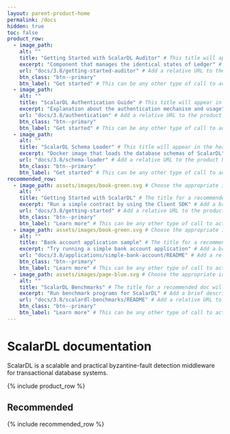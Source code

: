 ```yaml
---
layout: parent-product-home
permalink: /docs
hidden: true
toc: false
product_row:
  - image_path: 
    alt: ""
    title: "Getting Started with ScalarDL Auditor" # This title will appear in the header for the feature item on the home page; space is limited, so keep it short but descriptive; try to keep all feature item titles around the same length
    excerpt: "Component that manages the identical states of Ledger" # Add a brief product description (approximately 8 words)
    url: "docs/3.8/getting-started-auditor" # Add a relative URL to the product home page doc that is within this parent product docs site
    btn_class: "btn--primary"
    btn_label: "Get started" # This can be any other type of call to action
  - image_path: 
    alt: ""
    title: "ScalarDL Authentication Guide" # This title will appear in the header for the feature item on the home page; space is limited, so keep it short but descriptive; try to keep all feature item titles around the same length
    excerpt: "Explanation about the authentication mechanism and usage" # Add a brief product description (approximately 8 words)
    url: "docs/3.8/authentication" # Add a relative URL to the product home page doc that is within this parent product docs site
    btn_class: "btn--primary"
    btn_label: "Get started" # This can be any other type of call to action
  - image_path: 
    alt: ""
    title: "ScalarDL Schema Loader" # This title will appear in the header for the feature item on the home page; space is limited, so keep it short but descriptive; try to keep all feature item titles around the same length
    excerpt: "Docker image that loads the database schemas of ScalarDL" # Add a brief product description (approximately 8 words)
    url: "docs/3.8/schema-loader" # Add a relative URL to the product home page doc that is within this parent product docs site
    btn_class: "btn--primary"
    btn_label: "Get started" # This can be any other type of call to action
recommended_row:
  - image_path: assets/images/book-green.svg # Choose the appropriate icon for the doc recommended here: (`book-green.svg`, `cloud-purple.svg`, `page-blue.svg`)
    alt: ""
    title: "Getting Started with ScalarDL" # The title for a recommended doc will appear in the header for the feature item on the home page; space is limited, so keep it short but descriptive; try to keep all feature item titles around the same length
    excerpt: "Run a simple contract by using the Client SDK" # Add a brief description about the doc (approximately 8 words)
    url: "docs/3.8/getting-started" # Add a relative URL to the product home page doc that is within this parent product docs site
    btn_class: "btn--primary"
    btn_label: "Learn more" # This can be any other type of call to action
  - image_path: assets/images/book-green.svg # Choose the appropriate icon for the doc recommended here: (`book-green.svg`, `cloud-purple.svg`, `page-blue.svg`)
    alt: ""
    title: "Bank account application sample" # The title for a recommended doc will appear in the header for the feature item on the home page; space is limited, so keep it short but descriptive; try to keep all feature item titles around the same length
    excerpt: "Try running a simple bank account application" # Add a brief description about the doc (approximately 8 words)
    url: "docs/3.8/applications/simple-bank-account/README" # Add a relative URL to the product home page doc that is within this parent product docs site
    btn_class: "btn--primary"
    btn_label: "Learn more" # This can be any other type of call to action
  - image_path: assets/images/page-blue.svg # Choose the appropriate icon for the doc recommended here: (`book-green.svg`, `cloud-purple.svg`, `page-blue.svg`)
    alt: ""
    title: "ScalarDL Benchmarks" # The title for a recommended doc will appear in the header for the feature item on the home page; space is limited, so keep it short but descriptive; try to keep all feature item titles around the same length
    excerpt: "Run benchmark programs for ScalarDL" # Add a brief description about the doc (approximately 8 words)
    url: "docs/3.8/scalardl-benchmarks/README" # Add a relative URL to the product home page doc that is within this parent product docs site
    btn_class: "btn--primary"
    btn_label: "Learn more" # This can be any other type of call to action
---
```


# ScalarDL documentation

ScalarDL is a scalable and practical byzantine-fault detection middleware for transactional database systems.

{% include product_row %}

## Recommended

{% include recommended_row %}
